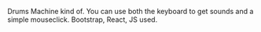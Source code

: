 Drums Machine kind of.
You can use both the keyboard to get sounds and a simple mouseclick. 
Bootstrap, React, JS used.
